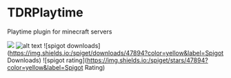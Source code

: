 # TDRPlaytime

Playtime plugin for minecraft servers

[![](https://jitpack.io/v/TheDutchRuben/TDRPlaytime.svg)](https://jitpack.io/#TheDutchRuben/TDRPlaytime)
![alt text](https://img.shields.io/github/commit-activity/m/TheDutchRuben/TDRPlaytime)
![spigot downloads](https://img.shields.io:/spiget/downloads/47894?color=yellow&label=Spigot Downloads)
![spigot rating](https://img.shields.io:/spiget/stars/47894?color=yellow&label=Spigot Rating)
